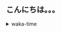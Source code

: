 ## こんにちは。。。

<p></p>

<details>
<summary>waka-time</summary>

<!--START_SECTION:waka-->
![Code Time](http://img.shields.io/badge/Code%20Time-25%20hrs%2012%20mins-blue)

**🐱 My GitHub Data** 

> 📦 191 Bytes Used in GitHub's Storage 
 > 
> 🏆 167 Contributions in the Year 2023
 > 
> 🚫 Not Opted to Hire
 > 
> 📜 4 Public Repositories 
 > 
> 🔑 1 Private Repositories 
 > 
**I'm a Night 🦉** 

```text
🌞 Morning                34 commits          ███░░░░░░░░░░░░░░░░░░░░░░   12.10 % 
🌆 Daytime                105 commits         █████████░░░░░░░░░░░░░░░░   37.37 % 
🌃 Evening                122 commits         ███████████░░░░░░░░░░░░░░   43.42 % 
🌙 Night                  20 commits          ██░░░░░░░░░░░░░░░░░░░░░░░   07.12 % 
```
📅 **I'm Most Productive on Wednesday** 

```text
Monday                   33 commits          ███░░░░░░░░░░░░░░░░░░░░░░   11.74 % 
Tuesday                  17 commits          ██░░░░░░░░░░░░░░░░░░░░░░░   06.05 % 
Wednesday                58 commits          █████░░░░░░░░░░░░░░░░░░░░   20.64 % 
Thursday                 36 commits          ███░░░░░░░░░░░░░░░░░░░░░░   12.81 % 
Friday                   55 commits          █████░░░░░░░░░░░░░░░░░░░░   19.57 % 
Saturday                 26 commits          ██░░░░░░░░░░░░░░░░░░░░░░░   09.25 % 
Sunday                   56 commits          █████░░░░░░░░░░░░░░░░░░░░   19.93 % 
```


📊 **This Week I Spent My Time On** 

```text
🕑︎ Time Zone: Asia/Tokyo

💬 Programming Languages: 
Go                       7 hrs 30 mins       ██████████████░░░░░░░░░░░   54.37 % 
YAML                     3 hrs 9 mins        ██████░░░░░░░░░░░░░░░░░░░   22.81 % 
Markdown                 1 hr 32 mins        ███░░░░░░░░░░░░░░░░░░░░░░   11.21 % 
TypeScript               33 mins             █░░░░░░░░░░░░░░░░░░░░░░░░   03.98 % 
JavaScript               30 mins             █░░░░░░░░░░░░░░░░░░░░░░░░   03.73 % 

🔥 Editors: 
VS Code                  13 hrs 49 mins      █████████████████████████   100.00 % 

💻 Operating System: 
Mac                      13 hrs 49 mins      █████████████████████████   100.00 % 
```

**I Mostly Code in Shell** 

```text
Shell                    1 repo              █████████████████████████   100.00 % 
```



**Timeline**

![Lines of Code chart](https://raw.githubusercontent.com/purapetino/purapetino/main/assets/bar_graph.png)


 Last Updated on 23/02/2023 15:18:05 UTC
<!--END_SECTION:waka-->

</details>
